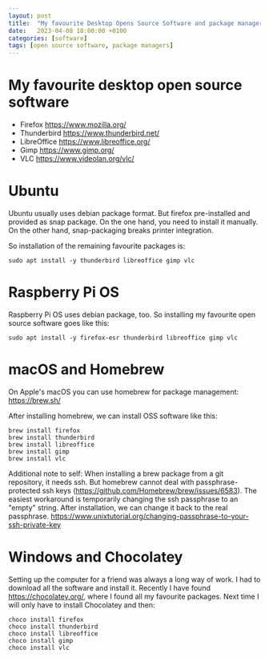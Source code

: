 ```yaml
---
layout: post
title:  "My favourite Desktop Opens Source Software and package managers"
date:   2023-04-08 18:00:00 +0100
categories: [software]
tags: [open source software, package managers]
---
```


# My favourite desktop open source software

* Firefox      https://www.mozilla.org/
* Thunderbird  https://www.thunderbird.net/
* LibreOffice  https://www.libreoffice.org/
* Gimp         https://www.gimp.org/
* VLC          https://www.videolan.org/vlc/

# Ubuntu

Ubuntu usually uses debian package format. But firefox pre-installed and provided as snap package.
On the one hand, you need to install it manually. On the other hand, snap-packaging breaks printer integration.

So installation of the remaining favourite packages is:
```
sudo apt install -y thunderbird libreoffice gimp vlc
```
# Raspberry Pi OS

Raspberry Pi OS uses debian package, too.
So installing my favourite open source software goes like this:
```
sudo apt install -y firefox-esr thunderbird libreoffice gimp vlc
```

# macOS and Homebrew

On Apple's macOS you can use homebrew for package management: https://brew.sh/

After installing homebrew, we can install OSS software like this:
```
brew install firefox
brew install thunderbird
brew install libreoffice
brew install gimp
brew install vlc
```


Additional note to self:
When installing a brew package from a git repository, it needs ssh.
But homebrew cannot deal with passphrase-protected ssh keys (https://github.com/Homebrew/brew/issues/6583).
The easiest workaround is temporarily changing the ssh passphrase to an "empty" string.
After installation, we can change it back to the real passphrase.
https://www.unixtutorial.org/changing-passphrase-to-your-ssh-private-key

# Windows and Chocolatey

Setting up the computer for a friend was always a long way of work.
I had to download all the software and install it.
Recently I have found https://chocolatey.org/, where I found all my favourite packages.
Next time I will only have to install Chocolatey and then:
```
choco install firefox
choco install thunderbird
choco install libreoffice
choco install gimp
choco install vlc
```